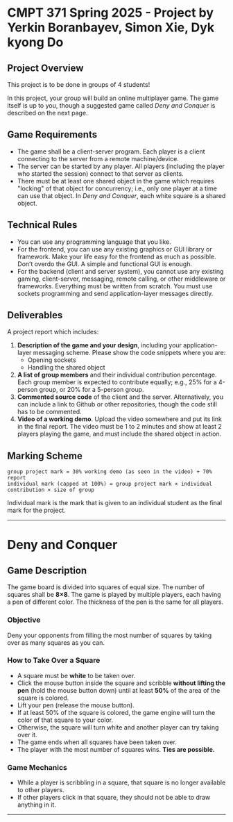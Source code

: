 # CMPT 371 Spring 2025 - Project by Yerkin Boranbayev, Simon Xie, Dyk kyong Do

## Project Overview
This project is to be done in groups of 4 students!

In this project, your group will build an online multiplayer game. The game itself is up to you, though a suggested game called *Deny and Conquer* is described on the next page.

## Game Requirements
- The game shall be a client-server program. Each player is a client connecting to the server from a remote machine/device.
- The server can be started by any player. All players (including the player who started the session) connect to that server as clients.
- There must be at least one shared object in the game which requires "locking" of that object for concurrency; i.e., only one player at a time can use that object. In *Deny and Conquer*, each white square is a shared object.

## Technical Rules
- You can use any programming language that you like.
- For the frontend, you can use any existing graphics or GUI library or framework. Make your life easy for the frontend as much as possible. Don’t overdo the GUI. A simple and functional GUI is enough.
- For the backend (client and server system), you cannot use any existing gaming, client-server, messaging, remote calling, or other middleware or frameworks. Everything must be written from scratch. You must use sockets programming and send application-layer messages directly.

## Deliverables
A project report which includes:

1. **Description of the game and your design**, including your application-layer messaging scheme. Please show the code snippets where you are:
   - Opening sockets
   - Handling the shared object
2. **A list of group members** and their individual contribution percentage. Each group member is expected to contribute equally; e.g., 25% for a 4-person group, or 20% for a 5-person group.
3. **Commented source code** of the client and the server. Alternatively, you can include a link to Github or other repositories, though the code still has to be commented.
4. **Video of a working demo**. Upload the video somewhere and put its link in the final report. The video must be 1 to 2 minutes and show at least 2 players playing the game, and must include the shared object in action.

## Marking Scheme
```
group project mark = 30% working demo (as seen in the video) + 70% report
individual mark (capped at 100%) = group project mark × individual contribution × size of group
```
Individual mark is the mark that is given to an individual student as the final mark for the project.

---

# Deny and Conquer
## Game Description
The game board is divided into squares of equal size. The number of squares shall be **8×8**. The game is played by multiple players, each having a pen of different color. The thickness of the pen is the same for all players.

### Objective
Deny your opponents from filling the most number of squares by taking over as many squares as you can.

### How to Take Over a Square
- A square must be **white** to be taken over.
- Click the mouse button inside the square and scribble **without lifting the pen** (hold the mouse button down) until at least **50%** of the area of the square is colored.
- Lift your pen (release the mouse button).
- If at least 50% of the square is colored, the game engine will turn the color of that square to your color.
- Otherwise, the square will turn white and another player can try taking over it.
- The game ends when all squares have been taken over.
- The player with the most number of squares wins. **Ties are possible.**

### Game Mechanics
- While a player is scribbling in a square, that square is no longer available to other players.
- If other players click in that square, they should not be able to draw anything in it.

---

